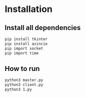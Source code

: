 # Installation 
## Install all dependencies
```bash
pip install tkinter
pip install asincio
pip import socket
pip import time
```
## How to run 
``` bash
python3 master.py
python3 client.py
python3 1.py
```
